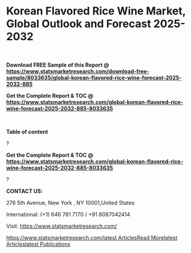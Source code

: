 <h1>Korean Flavored Rice Wine Market, Global Outlook and Forecast 2025-2032</h1><br/><p><strong>Download FREE Sample of this Report @ <a href="https://www.statsmarketresearch.com/download-free-sample/8033635/global-korean-flavored-rice-wine-forecast-2025-2032-885">https://www.statsmarketresearch.com/download-free-sample/8033635/global-korean-flavored-rice-wine-forecast-2025-2032-885</a></strong></p>
 
 
 
 <div><b>Get the Complete Report & TOC @ <a href="https://www.statsmarketresearch.com/global-korean-flavored-rice-wine-forecast-2025-2032-885-8033635">https://www.statsmarketresearch.com/global-korean-flavored-rice-wine-forecast-2025-2032-885-8033635</a></b></div>
 
 
 
 <p><br />
 
 <b>Table of content</b></p>
 
 
 
 <p>? </p>
 
 
 
 <div><b>Get the Complete Report & TOC @ <a href="https://www.statsmarketresearch.com/global-korean-flavored-rice-wine-forecast-2025-2032-885-8033635">https://www.statsmarketresearch.com/global-korean-flavored-rice-wine-forecast-2025-2032-885-8033635</a></b></div>
 
 
 
 <p>? </p>
 
 
 
 <p><b>CONTACT US:</b><br />
 
 276 5th Avenue, New York , NY 10001,United States<br />
 
 International: (+1) 646 781 7170 / +91 8087042414<br />
 
 Visit: <a href="https://www.statsmarketresearch.com/">https://www.statsmarketresearch.com/</a><br />
 
 <a href="https://gyeongbokgung.com">https://www.statsmarketresearch.com/</a><a href="https://hallyeomaritime.com">latest Articles</a><a href="https://jingwansa.com">Read More</a><a href="https://nguoiviet.jp/">latest Articles</a><a href="https://www.intelmarketresearch.com/">latest Publications</a></p>